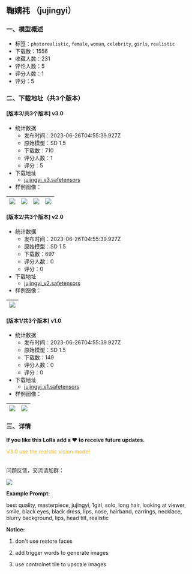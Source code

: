 ## 鞠婧祎 （jujingyi）
### 一、模型概述

- 标签：`photorealistic`, `female`, `woman`, `celebrity`, `girls`, `realistic`
- 下载数：1556
- 收藏人数：231
- 评论人数：5
- 评分人数：1
- 评分：5

### 二、下载地址（共3个版本）

#### [版本3/共3个版本] v3.0

- 统计数据
  - 发布时间：2023-06-26T04:55:39.927Z
  - 原始模型：SD 1.5
  - 下载数：710
  - 评分人数：1
  - 评分：5
- 下载地址
  - [jujingyi_v3.safetensors](https://civitai.com/api/download/models/104261)
- 样例图像：

| <img src="https://image.civitai.com/xG1nkqKTMzGDvpLrqFT7WA/e17c4714-465d-4ecd-882d-56e45ba4aa70/width=450/1292561.jpeg" /> | <img src="https://image.civitai.com/xG1nkqKTMzGDvpLrqFT7WA/1dc0cf8f-6d00-44f7-8c90-dc84780d82b6/width=450/1292564.jpeg" /> | <img src="https://image.civitai.com/xG1nkqKTMzGDvpLrqFT7WA/790f8b87-2056-4786-ad3e-a821f1ed3f6e/width=450/1292563.jpeg" /> | <img src="https://image.civitai.com/xG1nkqKTMzGDvpLrqFT7WA/71e49059-09b6-4030-bad4-2a391707f11a/width=450/1292560.jpeg" /> |
| ---- | ---- | ---- | ---- |

#### [版本2/共3个版本] v2.0

- 统计数据
  - 发布时间：2023-06-26T04:55:39.927Z
  - 原始模型：SD 1.5
  - 下载数：697
  - 评分人数：0
  - 评分：0
- 下载地址
  - [jujingyi_v2.safetensors](https://civitai.com/api/download/models/89014)
- 样例图像：

| <img src="https://image.civitai.com/xG1nkqKTMzGDvpLrqFT7WA/a626be30-ddc0-4521-aa7b-5827da163f2a/width=450/1026167.jpeg" /> |
| ---- |

#### [版本1/共3个版本] v1.0

- 统计数据
  - 发布时间：2023-06-26T04:55:39.927Z
  - 原始模型：SD 1.5
  - 下载数：149
  - 评分人数：0
  - 评分：0
- 下载地址
  - [jujingyi_v1.safetensors](https://civitai.com/api/download/models/88922)
- 样例图像：

| <img src="https://image.civitai.com/xG1nkqKTMzGDvpLrqFT7WA/7a33ed26-fa29-4e2d-aed2-627482666a70/width=450/1025576.jpeg" /> | <img src="https://image.civitai.com/xG1nkqKTMzGDvpLrqFT7WA/9d14e0d4-5d11-443d-985a-c6e12a54b698/width=450/1025577.jpeg" /> |
| ---- | ---- |


### 三、详情
<p><strong>If you like this LoRa add a ❤️ to receive future updates.</strong></p><p></p><p><span style="color:rgb(250, 176, 5)">V3.0 use the realstic vision model</span></p><p><br />问题反馈，交流请加群：</p><p><img src="https://image.civitai.com/xG1nkqKTMzGDvpLrqFT7WA/05faccf8-9a74-4064-a166-72b145c2f7b2/width=525/05faccf8-9a74-4064-a166-72b145c2f7b2.jpeg" /></p><p><strong>Example Prompt:</strong></p><p>best quality, masterpiece, jujingyi, 1girl, solo, long hair, looking at viewer, smile, black eyes, black dress, lips, nose, hairband, earrings, necklace, blurry background, lips, head tilt, realistic</p><p></p><p><strong>Notice:</strong></p><ol><li><p>don't use restore faces</p></li><li><p>add trigger words to generate images</p></li><li><p>use controlnet tile to upscale images</p></li></ol>